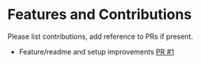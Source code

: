 # Features and Contributions

Please list contributions, add reference to PRs if present.

* Feature/readme and setup improvements [PR #1](https://github.com/pypsa-meets-earth/pypsa-colombia/pull/1)